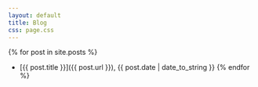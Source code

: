 ```yaml
---
layout: default
title: Blog
css: page.css
---
```


{% for post in site.posts %}
- [{{ post.title }}]({{ post.url }}), {{ post.date | date_to_string  }}
{% endfor %}